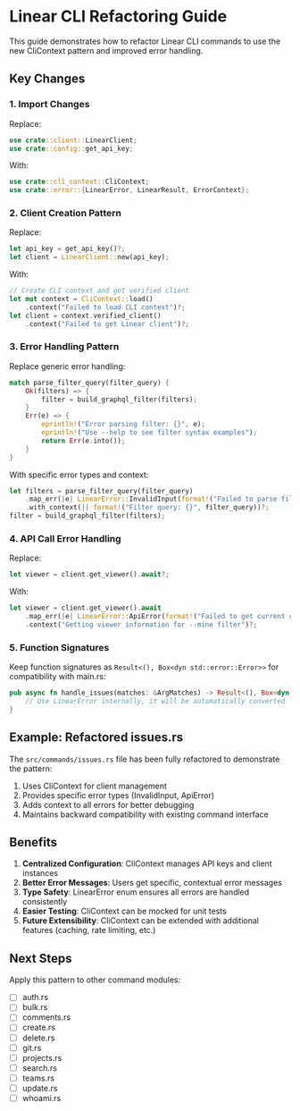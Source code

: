# Linear CLI Refactoring Guide

This guide demonstrates how to refactor Linear CLI commands to use the new CliContext pattern and improved error handling.

## Key Changes

### 1. Import Changes

Replace:
```rust
use crate::client::LinearClient;
use crate::config::get_api_key;
```

With:
```rust
use crate::cli_context::CliContext;
use crate::error::{LinearError, LinearResult, ErrorContext};
```

### 2. Client Creation Pattern

Replace:
```rust
let api_key = get_api_key()?;
let client = LinearClient::new(api_key);
```

With:
```rust
// Create CLI context and get verified client
let mut context = CliContext::load()
    .context("Failed to load CLI context")?;
let client = context.verified_client()
    .context("Failed to get Linear client")?;
```

### 3. Error Handling Pattern

Replace generic error handling:
```rust
match parse_filter_query(filter_query) {
    Ok(filters) => {
        filter = build_graphql_filter(filters);
    }
    Err(e) => {
        eprintln!("Error parsing filter: {}", e);
        eprintln!("Use --help to see filter syntax examples");
        return Err(e.into());
    }
}
```

With specific error types and context:
```rust
let filters = parse_filter_query(filter_query)
    .map_err(|e| LinearError::InvalidInput(format!("Failed to parse filter: {}", e)))
    .with_context(|| format!("Filter query: {}", filter_query))?;
filter = build_graphql_filter(filters);
```

### 4. API Call Error Handling

Replace:
```rust
let viewer = client.get_viewer().await?;
```

With:
```rust
let viewer = client.get_viewer().await
    .map_err(|e| LinearError::ApiError(format!("Failed to get current user: {}", e)))
    .context("Getting viewer information for --mine filter")?;
```

### 5. Function Signatures

Keep function signatures as `Result<(), Box<dyn std::error::Error>>` for compatibility with main.rs:
```rust
pub async fn handle_issues(matches: &ArgMatches) -> Result<(), Box<dyn std::error::Error>> {
    // Use LinearError internally, it will be automatically converted
}
```

## Example: Refactored issues.rs

The `src/commands/issues.rs` file has been fully refactored to demonstrate the pattern:

1. Uses CliContext for client management
2. Provides specific error types (InvalidInput, ApiError)
3. Adds context to all errors for better debugging
4. Maintains backward compatibility with existing command interface

## Benefits

1. **Centralized Configuration**: CliContext manages API keys and client instances
2. **Better Error Messages**: Users get specific, contextual error messages
3. **Type Safety**: LinearError enum ensures all errors are handled consistently
4. **Easier Testing**: CliContext can be mocked for unit tests
5. **Future Extensibility**: CliContext can be extended with additional features (caching, rate limiting, etc.)

## Next Steps

Apply this pattern to other command modules:
- [ ] auth.rs
- [ ] bulk.rs
- [ ] comments.rs
- [ ] create.rs
- [ ] delete.rs
- [ ] git.rs
- [ ] projects.rs
- [ ] search.rs
- [ ] teams.rs
- [ ] update.rs
- [ ] whoami.rs